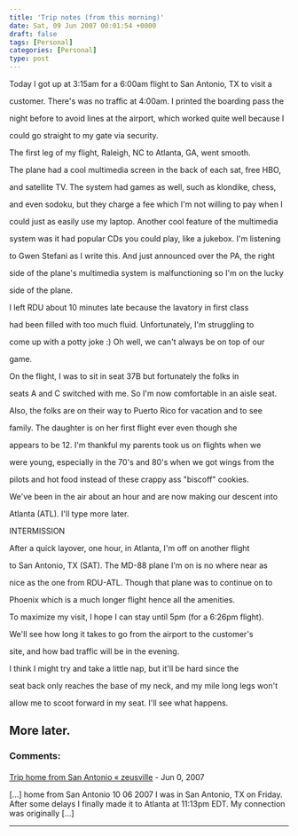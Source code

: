 ```yaml
---
title: 'Trip notes (from this morning)'
date: Sat, 09 Jun 2007 00:01:54 +0000
draft: false
tags: [Personal]
categories: [Personal]
type: post
---
```


Today I got up at 3:15am for a 6:00am flight to San Antonio, TX to visit a

customer. There's was no traffic at 4:00am. I printed the boarding pass the

night before to avoid lines at the airport, which worked quite well because I

could go straight to my gate via security.

The first leg of my flight, Raleigh, NC to Atlanta, GA, went smooth.

The plane had a cool multimedia screen in the back of each sat, free HBO,

and satellite TV. The system had games as well, such as klondike, chess,

and even sodoku, but they charge a fee which I'm not willing to pay when I

could just as easily use my laptop. Another cool feature of the multimedia

system was it had popular CDs you could play, like a jukebox. I'm listening

to Gwen Stefani as I write this. And just announced over the PA, the right

side of the plane's multimedia system is malfunctioning so I'm on the lucky

side of the plane.

I left RDU about 10 minutes late because the lavatory in first class

had been filled with too much fluid. Unfortunately, I'm struggling to

come up with a potty joke :) Oh well, we can't always be on top of our

game.

On the flight, I was to sit in seat 37B but fortunately the folks in

seats A and C switched with me. So I'm now comfortable in an aisle seat.

Also, the folks are on their way to Puerto Rico for vacation and to see

family. The daughter is on her first flight ever even though she

appears to be 12. I'm thankful my parents took us on flights when we

were young, especially in the 70's and 80's when we got wings from the

pilots and hot food instead of these crappy ass "biscoff" cookies.

We've been in the air about an hour and are now making our descent into

Atlanta (ATL). I'll type more later.

INTERMISSION

After a quick layover, one hour, in Atlanta, I'm off on another flight

to San Antonio, TX (SAT). The MD-88 plane I'm on is no where near as

nice as the one from RDU-ATL. Though that plane was to continue on to

Phoenix which is a much longer flight hence all the amenities.

To maximize my visit, I hope I can stay until 5pm (for a 6:26pm flight).

We'll see how long it takes to go from the airport to the customer's

site, and how bad traffic will be in the evening.

I think I might try and take a little nap, but it'll be hard since the

seat back only reaches the base of my neck, and my mile long legs won't

allow me to scoot forward in my seat. I'll see what happens.

More later.
---
### Comments:
#### 
[Trip home from San Antonio &laquo; zeusville](http://zeusville.wordpress.com/2007/06/10/trip-home-from-san-antonio/ "") - <time datetime="2007-06-10 21:46:40">Jun 0, 2007</time>

\[...\] home from San Antonio 10 06 2007 I was in San Antonio, TX on Friday. After some delays I finally made it to Atlanta at 11:13pm EDT. My connection was originally \[...\]
<hr />
